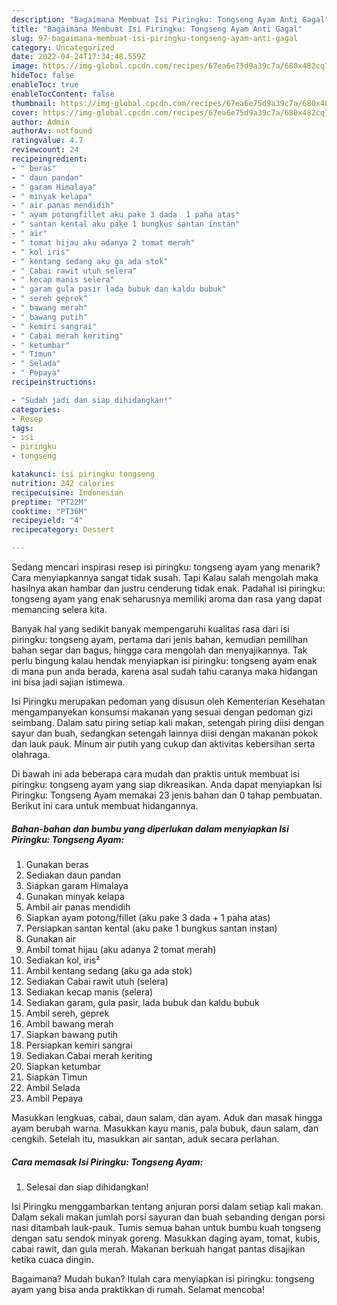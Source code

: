 ```yaml
---
description: "Bagaimana Membuat Isi Piringku: Tongseng Ayam Anti Gagal"
title: "Bagaimana Membuat Isi Piringku: Tongseng Ayam Anti Gagal"
slug: 97-bagaimana-membuat-isi-piringku-tongseng-ayam-anti-gagal
category: Uncategorized
date: 2022-04-24T17:34:48.559Z
image: https://img-global.cpcdn.com/recipes/67ea6e75d9a39c7a/680x482cq70/isi-piringku-tongseng-ayam-foto-resep-utama.jpg
hideToc: false
enableToc: true
enableTocContent: false
thumbnail: https://img-global.cpcdn.com/recipes/67ea6e75d9a39c7a/680x482cq70/isi-piringku-tongseng-ayam-foto-resep-utama.jpg
cover: https://img-global.cpcdn.com/recipes/67ea6e75d9a39c7a/680x482cq70/isi-piringku-tongseng-ayam-foto-resep-utama.jpg
author: Admin
authorAv: notfound
ratingvalue: 4.7
reviewcount: 24
recipeingredient:
- " beras"
- " daun pandan"
- " garam Himalaya"
- " minyak kelapa"
- " air panas mendidih"
- " ayam potongfillet aku pake 3 dada  1 paha atas"
- " santan kental aku pake 1 bungkus santan instan"
- " air"
- " tomat hijau aku adanya 2 tomat merah"
- " kol iris"
- " kentang sedang aku ga ada stok"
- " Cabai rawit utuh selera"
- " kecap manis selera"
- " garam gula pasir lada bubuk dan kaldu bubuk"
- " sereh geprek"
- " bawang merah"
- " bawang putih"
- " kemiri sangrai"
- " Cabai merah keriting"
- " ketumbar"
- " Timun"
- " Selada"
- " Pepaya"
recipeinstructions:

- "Sudah jadi dan siap dihidangkan!"
categories:
- Resep
tags:
- isi
- piringku
- tongseng

katakunci: isi piringku tongseng 
nutrition: 242 calories
recipecuisine: Indonesian
preptime: "PT22M"
cooktime: "PT36M"
recipeyield: "4"
recipecategory: Dessert

---
```



Sedang mencari inspirasi resep isi piringku: tongseng ayam yang menarik? Cara menyiapkannya sangat tidak susah. Tapi Kalau salah mengolah maka hasilnya akan hambar dan justru cenderung tidak enak. Padahal isi piringku: tongseng ayam yang enak seharusnya memiliki aroma dan rasa yang dapat memancing selera kita.


Banyak hal yang sedikit banyak mempengaruhi kualitas rasa dari isi piringku: tongseng ayam, pertama dari jenis bahan, kemudian pemilihan bahan segar dan bagus, hingga cara mengolah dan menyajikannya. Tak perlu bingung kalau hendak menyiapkan isi piringku: tongseng ayam enak di mana pun anda berada, karena asal sudah tahu caranya maka hidangan ini bisa jadi sajian istimewa.

Isi Piringku merupakan pedoman yang disusun oleh Kementerian Kesehatan mengampanyekan konsumsi makanan yang sesuai dengan pedoman gizi seimbang. Dalam satu piring setiap kali makan, setengah piring diisi dengan sayur dan buah, sedangkan setengah lainnya diisi dengan makanan pokok dan lauk pauk. Minum air putih yang cukup dan aktivitas kebersihan serta olahraga.


Di bawah ini ada beberapa cara mudah dan praktis untuk membuat isi piringku: tongseng ayam yang siap dikreasikan. Anda dapat menyiapkan Isi Piringku: Tongseng Ayam memakai 23 jenis bahan dan 0 tahap pembuatan. Berikut ini cara untuk membuat hidangannya.

<!--inarticleads1-->

##### Bahan-bahan dan bumbu yang diperlukan dalam menyiapkan Isi Piringku: Tongseng Ayam:

1. Gunakan  beras
1. Sediakan  daun pandan
1. Siapkan  garam Himalaya
1. Gunakan  minyak kelapa
1. Ambil  air panas mendidih
1. Siapkan  ayam potong/fillet (aku pake 3 dada + 1 paha atas)
1. Persiapkan  santan kental (aku pake 1 bungkus santan instan)
1. Gunakan  air
1. Ambil  tomat hijau (aku adanya 2 tomat merah)
1. Sediakan  kol, iris²
1. Ambil  kentang sedang (aku ga ada stok)
1. Sediakan  Cabai rawit utuh (selera)
1. Sediakan  kecap manis (selera)
1. Sediakan  garam, gula pasir, lada bubuk dan kaldu bubuk
1. Ambil  sereh, geprek
1. Ambil  bawang merah
1. Siapkan  bawang putih
1. Persiapkan  kemiri sangrai
1. Sediakan  Cabai merah keriting
1. Siapkan  ketumbar
1. Siapkan  Timun
1. Ambil  Selada
1. Ambil  Pepaya


Masukkan lengkuas, cabai, daun salam, dan ayam. Aduk dan masak hingga ayam berubah warna. Masukkan kayu manis, pala bubuk, daun salam, dan cengkih. Setelah itu, masukkan air santan, aduk secara perlahan. 

<!--inarticleads2-->

##### Cara memasak Isi Piringku: Tongseng Ayam:


1. Selesai dan siap dihidangkan!

Isi Piringku menggambarkan tentang anjuran porsi dalam setiap kali makan. Dalam sekali makan jumlah porsi sayuran dan buah sebanding dengan porsi nasi ditambah lauk-pauk. Tumis semua bahan untuk bumbu kuah tongseng dengan satu sendok minyak goreng. Masukkan daging ayam, tomat, kubis, cabai rawit, dan gula merah. Makanan berkuah hangat pantas disajikan ketika cuaca dingin. 

Bagaimana? Mudah bukan? Itulah cara menyiapkan isi piringku: tongseng ayam yang bisa anda praktikkan di rumah. Selamat mencoba!
